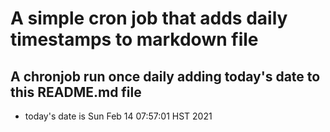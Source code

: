 A simple cron job that adds daily timestamps to markdown file
============================================================
## A chronjob run once daily adding today's date to this README.md file
* today's date is Sun Feb 14 07:57:01 HST 2021
